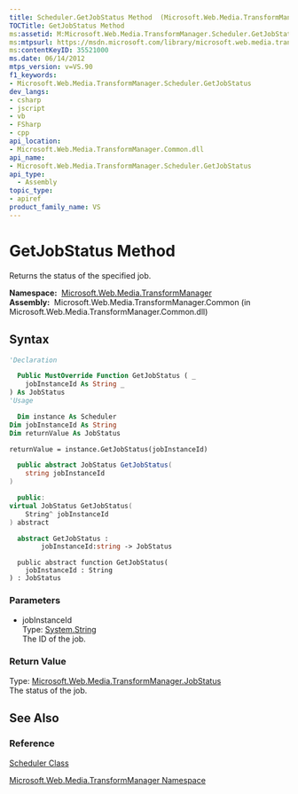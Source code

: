 ```yaml
---
title: Scheduler.GetJobStatus Method  (Microsoft.Web.Media.TransformManager)
TOCTitle: GetJobStatus Method
ms:assetid: M:Microsoft.Web.Media.TransformManager.Scheduler.GetJobStatus(System.String)
ms:mtpsurl: https://msdn.microsoft.com/library/microsoft.web.media.transformmanager.scheduler.getjobstatus(v=VS.90)
ms:contentKeyID: 35521000
ms.date: 06/14/2012
mtps_version: v=VS.90
f1_keywords:
- Microsoft.Web.Media.TransformManager.Scheduler.GetJobStatus
dev_langs:
- csharp
- jscript
- vb
- FSharp
- cpp
api_location:
- Microsoft.Web.Media.TransformManager.Common.dll
api_name:
- Microsoft.Web.Media.TransformManager.Scheduler.GetJobStatus
api_type:
  - Assembly
topic_type:
- apiref
product_family_name: VS
---
```


# GetJobStatus Method

Returns the status of the specified job.

**Namespace:**  [Microsoft.Web.Media.TransformManager](microsoft-web-media-transformmanager-namespace.md)  
**Assembly:**  Microsoft.Web.Media.TransformManager.Common (in Microsoft.Web.Media.TransformManager.Common.dll)

## Syntax

```vb
'Declaration

  Public MustOverride Function GetJobStatus ( _
    jobInstanceId As String _
) As JobStatus
'Usage

  Dim instance As Scheduler
Dim jobInstanceId As String
Dim returnValue As JobStatus

returnValue = instance.GetJobStatus(jobInstanceId)
```

```csharp
  public abstract JobStatus GetJobStatus(
    string jobInstanceId
)
```

```cpp
  public:
virtual JobStatus GetJobStatus(
    String^ jobInstanceId
) abstract
```

``` fsharp
  abstract GetJobStatus : 
        jobInstanceId:string -> JobStatus 
```

```jscript
  public abstract function GetJobStatus(
    jobInstanceId : String
) : JobStatus
```

### Parameters

  - jobInstanceId  
    Type: [System.String](https://msdn.microsoft.com/library/s1wwdcbf)  
    The ID of the job.  

### Return Value

Type: [Microsoft.Web.Media.TransformManager.JobStatus](jobstatus-enumeration-microsoft-web-media-transformmanager.md)  
The status of the job.  

## See Also

### Reference

[Scheduler Class](scheduler-class-microsoft-web-media-transformmanager.md)

[Microsoft.Web.Media.TransformManager Namespace](microsoft-web-media-transformmanager-namespace.md)
